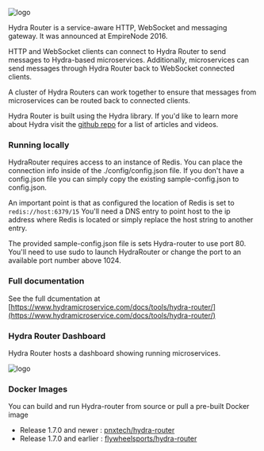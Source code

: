 ![logo](./assets/hydra-router.png)

Hydra Router is a service-aware HTTP, WebSocket and messaging gateway. It was announced at EmpireNode 2016.

HTTP and WebSocket clients can connect to Hydra Router to send messages to Hydra-based microservices. Additionally, microservices can send messages through Hydra Router back to WebSocket connected clients.

A cluster of Hydra Routers can work together to ensure that messages from microservices can be routed back to connected clients.

Hydra Router is built using the Hydra library. If you'd like to learn more about Hydra visit the [github repo](https://github.com/flywheelsports/hydra) for a list of articles and videos.

### Running locally

HydraRouter requires access to an instance of Redis. You can place the connection info inside of the ./config/config.json file. If you don't have a config.json file you can simply copy the existing sample-config.json to config.json.

An important point is that as configured the location of Redis is set to `redis://host:6379/15` You'll need a DNS entry to point host to the ip address where Redis is located or simply replace the host string to another entry.

The provided sample-config.json file is sets Hydra-router to use port 80. You'll need to use sudo to launch HydraRouter or change the port to an available port number above 1024.

### Full documentation

See the full dcumentation at [https://www.hydramicroservice.com/docs/tools/hydra-router/](https://www.hydramicroservice.com/docs/tools/hydra-router/)

### Hydra Router Dashboard

Hydra Router hosts a dashboard showing running microservices.

![logo](./assets/Hydra_Router_Dashboard.png)

### Docker Images

You can build and run Hydra-router from source or pull a pre-built Docker image

* Release 1.7.0 and newer : [pnxtech/hydra-router](https://hub.docker.com/r/pnxtech/hydra-router/tags/)
* Release 1.7.0 and earlier : [flywheelsports/hydra-router](https://hub.docker.com/r/flywheelsports/hydra-router/tags/)



